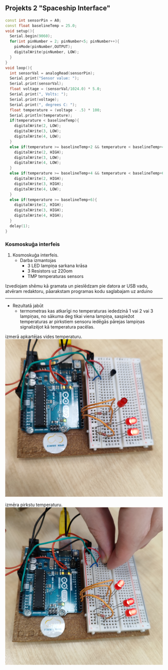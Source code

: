 ## Projekts 2 "Spaceship Interface"
```cpp
const int sensorPin = A0;
const float baselineTemp = 25.0;
void setup(){
  Serial.begin(9060);
  for(int pinNumber = 2; pinNumber<5; pinNumber++){
    pinMode(pinNumber,OUTPUT);
    digitalWrite(pinNumber, LOW);
  }
}
void loop(){
  int sensorVal = analogRead(sensorPin);
  Serial.print("Sensor value: ");
  Serial.print(sensorVal);
  float voltage = (sensorVal/1024.0) * 5.0;
  Serial.print(", Volts: ");
  Serial.print(voltage);
  Serial.print(", degrees C: ");
  float temperature = (voltage - .5) * 100;
  Serial.println(temperature);
  if(temperature < baselineTemp){
    digitalWrite(2, LOW);
    digitalWrite(3, LOW);
    digitalWrite(4, LOW);
  }
  else if(temperature >= baselineTemp+2 && temperature < baselineTemp+4){
    digitalWrite(2, HIGH);
    digitalWrite(3, LOW);
    digitalWrite(4, LOW);
  }
  else if(temperature >= baselineTemp+4 && temperature < baselineTemp+6){
    digitalWrite(2, HIGH);
    digitalWrite(3, HIGH);
    digitalWrite(4, LOW);
  }
  else if(temperature >= baselineTemp+6){
    digitalWrite(2, HIGH);
    digitalWrite(3, HIGH);
    digitalWrite(4, HIGH);
  }
  delay(1);
}
```

### Kosmoskuģa interfeis

1. Kosmoskuģa interfeis.
    - Darba izmantojas
        - 3 LED lampiņa sarkana krāsa
        - 3 Resistors uz 220om
        - TMP temperaturas sensors

Izvediojam shēmu kā gramata un pieslēdzam pie datora ar USB vadu, atvēram redaktoru, pāarakstam programas kodu saglabajam uz arduino

-----

- Rezultatā jabūt
    - termometras kas atkarīgi no temperaturas iededzinā 1 vai 2 vai 3 lampiņas, no sākuma deg tikai viena lampiņa, saspiežot temperaturas ar pirkstiem sensoru iedēgās pārejas lampiņas signalizējot kā temperatura pacēlas.

izmerā apkartējas vides temperaturu.
![3projekta 1](projekts_3_0_1.jpg)

izmēra pirkstu temperaturu.
![3projekta 2](projekts_3_0_2.jpg)
